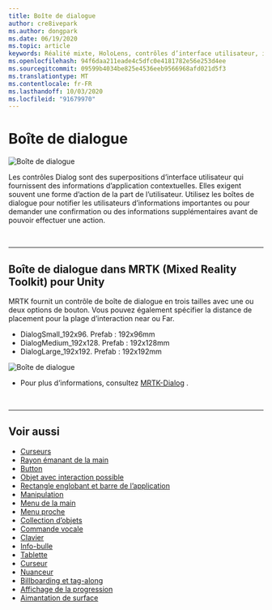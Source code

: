 ```yaml
---
title: Boîte de dialogue
author: cre8ivepark
ms.author: dongpark
ms.date: 06/19/2020
ms.topic: article
keywords: Réalité mixte, HoloLens, contrôles d’interface utilisateur, interaction, interface utilisateur, expérience utilisateur, conception UX, interface utilisateur spatiale, interaction spatiale, interface utilisateur 3D, expérience utilisateur 3D
ms.openlocfilehash: 94f6daa211eade4c5dfc0e4181782e56e253d4ee
ms.sourcegitcommit: 09599b4034be825e4536eeb9566968afd021d5f3
ms.translationtype: MT
ms.contentlocale: fr-FR
ms.lasthandoff: 10/03/2020
ms.locfileid: "91679970"
---
```

# <a name="dialog"></a>Boîte de dialogue

![Boîte de dialogue](images/MRTK_UX_Dialog.jpg)

Les contrôles Dialog sont des superpositions d’interface utilisateur qui fournissent des informations d’application contextuelles. Elles exigent souvent une forme d’action de la part de l’utilisateur. Utilisez les boîtes de dialogue pour notifier les utilisateurs d’informations importantes ou pour demander une confirmation ou des informations supplémentaires avant de pouvoir effectuer une action.

<br>

---

## <a name="dialog-in-mrtk-mixed-reality-toolkit-for-unity"></a>Boîte de dialogue dans MRTK (Mixed Reality Toolkit) pour Unity
MRTK fournit un contrôle de boîte de dialogue en trois tailles avec une ou deux options de bouton. Vous pouvez également spécifier la distance de placement pour la plage d’interaction near ou Far. 

- DialogSmall_192x96. Prefab : 192x96mm
- DialogMedium_192x128. Prefab : 192x128mm
- DialogLarge_192x192. Prefab : 192x192mm

![Boîte de dialogue](images/MRTK_UX_Dialog_Types.jpg)


* Pour plus d’informations, consultez [MRTK-Dialog](https://microsoft.github.io/MixedRealityToolkit-Unity/Assets/MRTK/SDK/Experimental/Dialog/README_Dialog.html) .

<br>

---

## <a name="see-also"></a>Voir aussi

* [Curseurs](cursors.md)
* [Rayon émanant de la main](point-and-commit.md)
* [Button](button.md)
* [Objet avec interaction possible](interactable-object.md)
* [Rectangle englobant et barre de l’application](app-bar-and-bounding-box.md)
* [Manipulation](direct-manipulation.md)
* [Menu de la main](hand-menu.md)
* [Menu proche](near-menu.md)
* [Collection d’objets](object-collection.md)
* [Commande vocale](voice-input.md)
* [Clavier](keyboard.md)
* [Info-bulle](tooltip.md)
* [Tablette](slate.md)
* [Curseur](slider.md)
* [Nuanceur](shader.md)
* [Billboarding et tag-along](billboarding-and-tag-along.md)
* [Affichage de la progression](progress.md)
* [Aimantation de surface](surface-magnetism.md)
